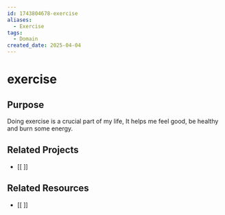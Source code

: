 ```yaml
---
id: 1743804678-exercise
aliases:
  - Exercise
tags:
  - Domain
created_date: 2025-04-04
---
```

# exercise

## Purpose
Doing exercise is a crucial part of my life, It helps me feel good, be healthy and burn some energy.

## Related Projects
- [[ ]]

## Related Resources
- [[ ]]


